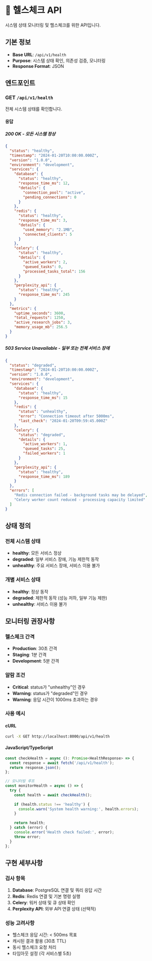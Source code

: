 # 🏥 헬스체크 API

시스템 상태 모니터링 및 헬스체크를 위한 API입니다.

## 기본 정보

- **Base URL**: `/api/v1/health`
- **Purpose**: 시스템 상태 확인, 의존성 검증, 모니터링
- **Response Format**: JSON

## 엔드포인트

### GET `/api/v1/health`

전체 시스템 상태를 확인합니다.

#### 응답

##### 200 OK - 모든 시스템 정상
```json
{
  "status": "healthy",
  "timestamp": "2024-01-20T10:00:00.000Z",
  "version": "1.0.0",
  "environment": "development",
  "services": {
    "database": {
      "status": "healthy",
      "response_time_ms": 12,
      "details": {
        "connection_pool": "active",
        "pending_connections": 0
      }
    },
    "redis": {
      "status": "healthy", 
      "response_time_ms": 3,
      "details": {
        "used_memory": "2.1MB",
        "connected_clients": 5
      }
    },
    "celery": {
      "status": "healthy",
      "details": {
        "active_workers": 2,
        "queued_tasks": 0,
        "processed_tasks_total": 156
      }
    },
    "perplexity_api": {
      "status": "healthy",
      "response_time_ms": 245
    }
  },
  "metrics": {
    "uptime_seconds": 3600,
    "total_requests": 1250,
    "active_research_jobs": 3,
    "memory_usage_mb": 256.5
  }
}
```

##### 503 Service Unavailable - 일부 또는 전체 서비스 장애
```json
{
  "status": "degraded",
  "timestamp": "2024-01-20T10:00:00.000Z",
  "version": "1.0.0",
  "environment": "development",
  "services": {
    "database": {
      "status": "healthy",
      "response_time_ms": 15
    },
    "redis": {
      "status": "unhealthy",
      "error": "Connection timeout after 5000ms",
      "last_check": "2024-01-20T09:59:45.000Z"
    },
    "celery": {
      "status": "degraded",
      "details": {
        "active_workers": 1,
        "queued_tasks": 25,
        "failed_workers": 1
      }
    },
    "perplexity_api": {
      "status": "healthy",
      "response_time_ms": 189
    }
  },
  "errors": [
    "Redis connection failed - background tasks may be delayed",
    "Celery worker count reduced - processing capacity limited"
  ]
}
```

## 상태 정의

### 전체 시스템 상태
- **healthy**: 모든 서비스 정상
- **degraded**: 일부 서비스 장애, 기능 제한적 동작
- **unhealthy**: 주요 서비스 장애, 서비스 이용 불가

### 개별 서비스 상태
- **healthy**: 정상 동작
- **degraded**: 제한적 동작 (성능 저하, 일부 기능 제한)
- **unhealthy**: 서비스 이용 불가

## 모니터링 권장사항

### 헬스체크 간격
- **Production**: 30초 간격
- **Staging**: 1분 간격  
- **Development**: 5분 간격

### 알람 조건
- **Critical**: status가 "unhealthy"인 경우
- **Warning**: status가 "degraded"인 경우
- **Warning**: 응답 시간이 1000ms 초과하는 경우

### 사용 예시

#### cURL
```bash
curl -X GET http://localhost:8000/api/v1/health
```

#### JavaScript/TypeScript
```typescript
const checkHealth = async (): Promise<HealthResponse> => {
  const response = await fetch('/api/v1/health');
  return response.json();
};

// 모니터링 루프
const monitorHealth = async () => {
  try {
    const health = await checkHealth();
    
    if (health.status !== 'healthy') {
      console.warn('System health warning:', health.errors);
    }
    
    return health;
  } catch (error) {
    console.error('Health check failed:', error);
    throw error;
  }
};
```

## 구현 세부사항

### 검사 항목
1. **Database**: PostgreSQL 연결 및 쿼리 응답 시간
2. **Redis**: Redis 연결 및 기본 명령 실행
3. **Celery**: 워커 상태 및 큐 상태 확인
4. **Perplexity API**: 외부 API 연결 상태 (선택적)

### 성능 고려사항
- 헬스체크 응답 시간: < 500ms 목표
- 캐시된 결과 활용 (30초 TTL)
- 동시 헬스체크 요청 처리
- 타임아웃 설정 (각 서비스별 5초)